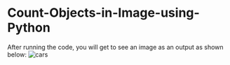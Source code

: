 # Count-Objects-in-Image-using-Python
After running the code, you will get to see an image as an output as shown below:
![cars](https://user-images.githubusercontent.com/97463861/209334401-c16af458-7a86-4ac6-a748-0f325534c293.jpg)
